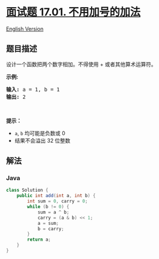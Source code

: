 # [面试题 17.01. 不用加号的加法](https://leetcode.cn/problems/add-without-plus-lcci)

[English Version](/lcci/17.01.Add%20Without%20Plus/README_EN.md)

## 题目描述


<p>设计一个函数把两个数字相加。不得使用 + 或者其他算术运算符。</p>

<p><strong>示例:</strong></p>

<pre><strong>输入:</strong> a = 1, b = 1
<strong>输出:</strong> 2</pre>

<p>&nbsp;</p>

<p><strong>提示：</strong></p>

<ul>
	<li><code>a</code>,&nbsp;<code>b</code>&nbsp;均可能是负数或 0</li>
	<li>结果不会溢出 32 位整数</li>
</ul>

## 解法

### **Java**

```java
class Solution {
    public int add(int a, int b) {
        int sum = 0, carry = 0;
        while (b != 0) {
            sum = a ^ b;
            carry = (a & b) << 1;
            a = sum;
            b = carry;
        }
        return a;
    }
}
```
